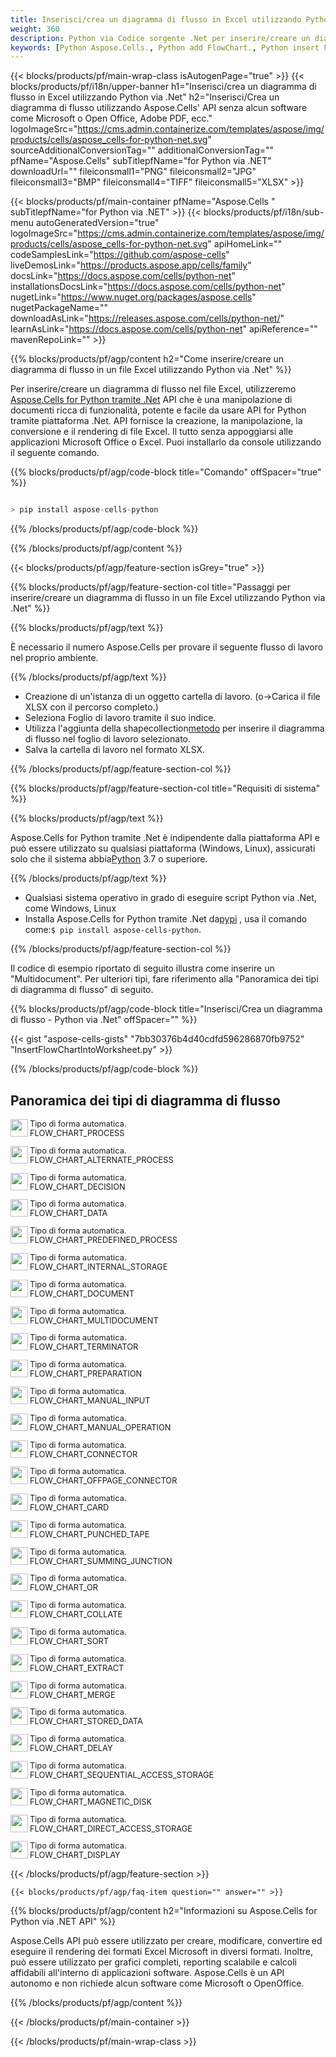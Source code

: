 ```yaml
---
title: Inserisci/crea un diagramma di flusso in Excel utilizzando Python via .Net
weight: 360
description: Python via Codice sorgente .Net per inserire/creare un diagramma di flusso in Excel.
keywords: [Python Aspose.Cells., Python add FlowChart., Python insert FlowChart., Python create FlowChart]
---
```

{{< blocks/products/pf/main-wrap-class isAutogenPage="true" >}}
{{< blocks/products/pf/i18n/upper-banner h1="Inserisci/crea un diagramma di flusso in Excel utilizzando Python via .Net" h2="Inserisci/Crea un diagramma di flusso utilizzando Aspose.Cells\' API senza alcun software come Microsoft o Open Office, Adobe PDF, ecc." logoImageSrc="https://cms.admin.containerize.com/templates/aspose/img/products/cells/aspose_cells-for-python-net.svg" sourceAdditionalConversionTag="" additionalConversionTag="" pfName="Aspose.Cells" subTitlepfName="for Python via .NET" downloadUrl="" fileiconsmall1="PNG" fileiconsmall2="JPG" fileiconsmall3="BMP" fileiconsmall4="TIFF" fileiconsmall5="XLSX" >}}

{{< blocks/products/pf/main-container pfName="Aspose.Cells " subTitlepfName="for Python via .NET" >}}
{{< blocks/products/pf/i18n/sub-menu autoGeneratedVersion="true" logoImageSrc="https://cms.admin.containerize.com/templates/aspose/img/products/cells/aspose_cells-for-python-net.svg" apiHomeLink="" codeSamplesLink="https://github.com/aspose-cells" liveDemosLink="https://products.aspose.app/cells/family" docsLink="https://docs.aspose.com/cells/python-net" installationsDocsLink="https://docs.aspose.com/cells/python-net" nugetLink="https://www.nuget.org/packages/aspose.cells" nugetPackageName="" downloadAsLink="https://releases.aspose.com/cells/python-net/" learnAsLink="https://docs.aspose.com/cells/python-net" apiReference="" mavenRepoLink="" >}}

{{% blocks/products/pf/agp/content h2="Come inserire/creare un diagramma di flusso in un file Excel utilizzando Python via .Net" %}}

 Per inserire/creare un diagramma di flusso nel file Excel, utilizzeremo
 [Aspose.Cells for Python tramite .Net](https://pypi.org/project/aspose-cells-python/) 
 API che è una manipolazione di documenti ricca di funzionalità, potente e facile da usare API for Python tramite piattaforma .Net. API fornisce la creazione, la manipolazione, la conversione e il rendering di file Excel. Il tutto senza appoggiarsi alle applicazioni Microsoft Office o Excel. Puoi installarlo da console utilizzando il seguente comando.

{{% blocks/products/pf/agp/code-block title="Comando" offSpacer="true" %}}

```cs

> pip install aspose-cells-python

```

{{% /blocks/products/pf/agp/code-block %}}

{{% /blocks/products/pf/agp/content %}}

{{< blocks/products/pf/agp/feature-section isGrey="true" >}}

{{% blocks/products/pf/agp/feature-section-col title="Passaggi per inserire/creare un diagramma di flusso in un file Excel utilizzando Python via .Net" %}}

{{% blocks/products/pf/agp/text %}}

È necessario il numero Aspose.Cells per provare il seguente flusso di lavoro nel proprio ambiente.

{{% /blocks/products/pf/agp/text %}}

+ Creazione di un'istanza di un oggetto cartella di lavoro. (o->Carica il file XLSX con il percorso completo.)
+ Seleziona Foglio di lavoro tramite il suo indice.
 + Utilizza l'aggiunta della shapecollection[metodo](https://reference.aspose.com/cells/python-net/aspose.cells.drawing/shapecollection/add_auto_shape/#AutoShapeType-int-int-int-int-int-int) per inserire il diagramma di flusso nel foglio di lavoro selezionato.
+ Salva la cartella di lavoro nel formato XLSX.

{{% /blocks/products/pf/agp/feature-section-col %}}

{{% blocks/products/pf/agp/feature-section-col title="Requisiti di sistema" %}}

{{% blocks/products/pf/agp/text %}}

 Aspose.Cells for Python tramite .Net è indipendente dalla piattaforma API e può essere utilizzato su qualsiasi piattaforma (Windows, Linux), assicurati solo che il sistema abbia[Python](https://www.python.org/downloads/) 3.7 o superiore.
 
{{% /blocks/products/pf/agp/text %}}

-  Qualsiasi sistema operativo in grado di eseguire script Python via .Net, come Windows, Linux
-  Installa Aspose.Cells for Python tramite .Net da<a href="https://pypi.org/project/aspose-cells-python/">pypi</a> , usa il comando come:<code>$ pip install aspose-cells-python</code>.

{{% /blocks/products/pf/agp/feature-section-col %}}

Il codice di esempio riportato di seguito illustra come inserire un "Multidocument". Per ulteriori tipi, fare riferimento alla "Panoramica dei tipi di diagramma di flusso" di seguito.

{{% blocks/products/pf/agp/code-block title="Inserisci/Crea un diagramma di flusso - Python via .Net" offSpacer="" %}}

{{< gist "aspose-cells-gists" "7bb30376b4d40cdfd596286870fb9752" "InsertFlowChartIntoWorksheet.py" >}}

{{% /blocks/products/pf/agp/code-block %}}

<div class="container-fluid features-section bg-gray">
 <a class="anchor" id="features" name="features">
 </a>
 <div class="row">
  <div class="container">
   <h2 class="pr-ft">
 Panoramica dei tipi di diagramma di flusso
   </h2>
   <div class="col-lg-4">
    <!--em class="fa fa-chrome ico-blue fa-2x col-lg-2">
    </em-->
    <img src="/cells/net/shapes/insert-flowchart-to-excel/process.png" align="left" width="28" height="28">
    <p class="col-lg-10" style="font-size:0.8rem !important;">
 Tipo di forma automatica.<br>FLOW_CHART_PROCESS
    </p>
   </div>
   <div class="col-lg-4">
    <img src="/cells/net/shapes/insert-flowchart-to-excel/alternate_process.png" align="left" width="28" height="28">
    <p class="col-lg-10" style="font-size:0.8rem !important;">
 Tipo di forma automatica.<br>FLOW_CHART_ALTERNATE_PROCESS
    </p>
   </div>
   <div class="col-lg-4">
    <img src="/cells/net/shapes/insert-flowchart-to-excel/decision.png" align="left" width="28" height="28">
    <p class="col-lg-10" style="font-size:0.8rem !important;">
 Tipo di forma automatica.<br>FLOW_CHART_DECISION
    </p>
   </div>
   <div class="col-lg-4">
    <img src="/cells/net/shapes/insert-flowchart-to-excel/data.png" align="left" width="28" height="28">
    <p class="col-lg-10" style="font-size:0.8rem !important;">
 Tipo di forma automatica.<br>FLOW_CHART_DATA
    </p>
   </div>
   <div class="col-lg-4">
    <img src="/cells/net/shapes/insert-flowchart-to-excel/predefined_process.png" align="left" width="28" height="28">
    <p class="col-lg-10" style="font-size:0.8rem !important;">
 Tipo di forma automatica.<br>FLOW_CHART_PREDEFINED_PROCESS
    </p>
   </div>
   <div class="col-lg-4">
    <img src="/cells/net/shapes/insert-flowchart-to-excel/internal_storage.png" align="left" width="28" height="28">
    <p class="col-lg-10" style="font-size:0.8rem !important;">
 Tipo di forma automatica.<br>FLOW_CHART_INTERNAL_STORAGE
    </p>
   </div>
   <div class="col-lg-4">
    <img src="/cells/net/shapes/insert-flowchart-to-excel/document.png" align="left" width="28" height="28">
    <p class="col-lg-10" style="font-size:0.8rem !important;">
 Tipo di forma automatica.<br>FLOW_CHART_DOCUMENT
    </p>
   </div>
   <div class="col-lg-4">
    <img src="/cells/net/shapes/insert-flowchart-to-excel/multidocument.png" align="left" width="28" height="28">
    <p class="col-lg-10" style="font-size:0.8rem !important;">
 Tipo di forma automatica.<br>FLOW_CHART_MULTIDOCUMENT
    </p>
   </div>
   <div class="col-lg-4">
    <img src="/cells/net/shapes/insert-flowchart-to-excel/terminator.png" align="left" width="28" height="28">
    <p class="col-lg-10" style="font-size:0.8rem !important;">
 Tipo di forma automatica.<br>FLOW_CHART_TERMINATOR
    </p>
   </div>
   <div class="col-lg-4">
    <img src="/cells/net/shapes/insert-flowchart-to-excel/preparation.png" align="left" width="28" height="28">
    <p class="col-lg-10" style="font-size:0.8rem !important;">
 Tipo di forma automatica.<br>FLOW_CHART_PREPARATION
    </p>
   </div>
   <div class="col-lg-4">
    <img src="/cells/net/shapes/insert-flowchart-to-excel/manual_input.png" align="left" width="28" height="28">
    <p class="col-lg-10" style="font-size:0.8rem !important;">
 Tipo di forma automatica.<br>FLOW_CHART_MANUAL_INPUT
    </p>
   </div>
   <div class="col-lg-4">
    <img src="/cells/net/shapes/insert-flowchart-to-excel/manual_operation.png" align="left" width="28" height="28">
    <p class="col-lg-10" style="font-size:0.8rem !important;">
 Tipo di forma automatica.<br>FLOW_CHART_MANUAL_OPERATION
    </p>
   </div>
   <div class="col-lg-4">
    <img src="/cells/net/shapes/insert-flowchart-to-excel/connector.png" align="left" width="28" height="28">
    <p class="col-lg-10" style="font-size:0.8rem !important;">
 Tipo di forma automatica.<br>FLOW_CHART_CONNECTOR
    </p>
   </div>
   <div class="col-lg-4">
    <img src="/cells/net/shapes/insert-flowchart-to-excel/offpage_connector.png" align="left" width="28" height="28">
    <p class="col-lg-10" style="font-size:0.8rem !important;">
 Tipo di forma automatica.<br>FLOW_CHART_OFFPAGE_CONNECTOR
    </p>
   </div>
   <div class="col-lg-4">
    <img src="/cells/net/shapes/insert-flowchart-to-excel/card.png" align="left" width="28" height="28">
    <p class="col-lg-10" style="font-size:0.8rem !important;">
 Tipo di forma automatica.<br>FLOW_CHART_CARD
    </p>
   </div>
   <div class="col-lg-4">
    <img src="/cells/net/shapes/insert-flowchart-to-excel/punched_tape.png" align="left" width="28" height="28">
    <p class="col-lg-10" style="font-size:0.8rem !important;">
 Tipo di forma automatica.<br>FLOW_CHART_PUNCHED_TAPE
    </p>
   </div>
   <div class="col-lg-4">
    <img src="/cells/net/shapes/insert-flowchart-to-excel/summing_junction.png" align="left" width="28" height="28">
    <p class="col-lg-10" style="font-size:0.8rem !important;">
 Tipo di forma automatica.<br>FLOW_CHART_SUMMING_JUNCTION
    </p>
   </div>
   <div class="col-lg-4">
    <img src="/cells/net/shapes/insert-flowchart-to-excel/or.png" align="left" width="28" height="28">
    <p class="col-lg-10" style="font-size:0.8rem !important;">
 Tipo di forma automatica.<br>FLOW_CHART_OR
    </p>
   </div>
   <div class="col-lg-4">
    <img src="/cells/net/shapes/insert-flowchart-to-excel/collate.png" align="left" width="28" height="28">
    <p class="col-lg-10" style="font-size:0.8rem !important;">
 Tipo di forma automatica.<br>FLOW_CHART_COLLATE
    </p>
   </div>
   <div class="col-lg-4">
    <img src="/cells/net/shapes/insert-flowchart-to-excel/sort.png" align="left" width="28" height="28">
    <p class="col-lg-10" style="font-size:0.8rem !important;">
 Tipo di forma automatica.<br>FLOW_CHART_SORT
    </p>
   </div>
   <div class="col-lg-4">
    <img src="/cells/net/shapes/insert-flowchart-to-excel/extract.png" align="left" width="28" height="28">
    <p class="col-lg-10" style="font-size:0.8rem !important;">
 Tipo di forma automatica.<br>FLOW_CHART_EXTRACT
    </p>
   </div>
   <div class="col-lg-4">
    <img src="/cells/net/shapes/insert-flowchart-to-excel/merge.png" align="left" width="28" height="28">
    <p class="col-lg-10" style="font-size:0.8rem !important;">
 Tipo di forma automatica.<br>FLOW_CHART_MERGE
    </p>
   </div>
   <div class="col-lg-4">
    <img src="/cells/net/shapes/insert-flowchart-to-excel/stored_data.png" align="left" width="28" height="28">
    <p class="col-lg-10" style="font-size:0.8rem !important;">
 Tipo di forma automatica.<br>FLOW_CHART_STORED_DATA
    </p>
   </div>
   <div class="col-lg-4">
    <img src="/cells/net/shapes/insert-flowchart-to-excel/delay.png" align="left" width="28" height="28">
    <p class="col-lg-10" style="font-size:0.8rem !important;">
 Tipo di forma automatica.<br>FLOW_CHART_DELAY
    </p>
   </div>
   <div class="col-lg-4">
    <img src="/cells/net/shapes/insert-flowchart-to-excel/sequential_access_storage.png" align="left" width="28" height="28">
    <p class="col-lg-10" style="font-size:0.8rem !important;">
 Tipo di forma automatica.<br>FLOW_CHART_SEQUENTIAL_ACCESS_STORAGE
    </p>
   </div>
   <div class="col-lg-4">
    <img src="/cells/net/shapes/insert-flowchart-to-excel/magnetic_disk.png" align="left" width="28" height="28">
    <p class="col-lg-10" style="font-size:0.8rem !important;">
 Tipo di forma automatica.<br>FLOW_CHART_MAGNETIC_DISK
    </p>
   </div>
   <div class="col-lg-4">
    <img src="/cells/net/shapes/insert-flowchart-to-excel/direct_access_storage.png" align="left" width="28" height="28">
    <p class="col-lg-10" style="font-size:0.8rem !important;">
 Tipo di forma automatica.<br>FLOW_CHART_DIRECT_ACCESS_STORAGE
    </p>
   </div>
   <div class="col-lg-4">
    <img src="/cells/net/shapes/insert-flowchart-to-excel/display.png" align="left" width="28" height="28">
    <p class="col-lg-10" style="font-size:0.8rem !important;">
 Tipo di forma automatica.<br>FLOW_CHART_DISPLAY
    </p>
   </div>
  </div>
 </div>
</div>

{{< /blocks/products/pf/agp/feature-section >}}

    {{< blocks/products/pf/agp/faq-item question="" answer="" >}}
 

<!-- aboutfile Starts -->

{{% blocks/products/pf/agp/content h2="Informazioni su Aspose.Cells for Python via .NET API" %}}

Aspose.Cells API può essere utilizzato per creare, modificare, convertire ed eseguire il rendering dei formati Excel Microsoft in diversi formati. Inoltre, può essere utilizzato per grafici completi, reporting scalabile e calcoli affidabili all'interno di applicazioni software. Aspose.Cells è un API autonomo e non richiede alcun software come Microsoft o OpenOffice.

{{% /blocks/products/pf/agp/content %}}



<!-- aboutfile Ends -->
<!--
{{< blocks/products/pf/agp/other-supported-section title="Other Supported Splitting Formats" subTitle="Using Python via .NET, One can also split large file into chunks of many other file formats including." >}}

{{< blocks/products/pf/agp/other-supported-section-item href="https://products.aspose.com/cells/net/splitter/ods/" name="ODS" description="OpenDocument Spreadsheet File" >}}
{{< blocks/products/pf/agp/other-supported-section-item href="https://products.aspose.com/cells/net/splitter/xls/" name="XLS" description="Excel Binary Format" >}}
{{< blocks/products/pf/agp/other-supported-section-item href="https://products.aspose.com/cells/net/splitter/xlsb/" name="XLSB" description="Binary Excel Workbook File" >}}
{{< blocks/products/pf/agp/other-supported-section-item href="https://products.aspose.com/cells/net/splitter/xlsm/" name="XLSM" description="Spreadsheet File" >}}

{{< /blocks/products/pf/agp/other-supported-section >}}

-->

{{< /blocks/products/pf/main-container >}}
    
{{< /blocks/products/pf/main-wrap-class >}}
